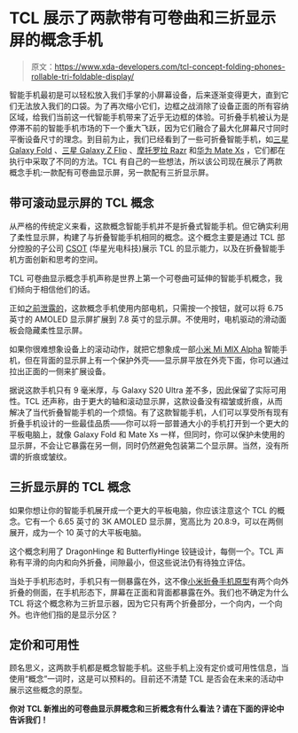 # TCL 展示了两款带有可卷曲和三折显示屏的概念手机

> 原文：<https://www.xda-developers.com/tcl-concept-folding-phones-rollable-tri-foldable-display/>

智能手机最初是可以轻松放入我们手掌的小屏幕设备，后来逐渐变得更大，直到它们无法放入我们的口袋。为了再次缩小它们，边框之战消除了设备正面的所有容纳区域，给我们当前这一代智能手机带来了近乎无边框的体验。可折叠手机被认为是停滞不前的智能手机市场的下一个重大飞跃，因为它们融合了最大化屏幕尺寸同时平衡设备尺寸的理念。到目前为止，我们已经看到了一些可折叠智能手机，如[三星 Galaxy Fold](https://www.xda-developers.com/samsung-galaxy-fold-april-26-us-launch/) 、[三星 Galaxy Z Flip](https://www.xda-developers.com/samsung-galaxy-z-flip-launch-specs-features-pricing-availability/) 、[摩托罗拉 Razr](https://www.xda-developers.com/motorola-razr-folding-phone-revealed/) 和[华为 Mate Xs](https://www.xda-developers.com/huawei-mate-xs-matepad-pro-5g-tablet-announced/) ，它们都在执行中采取了不同的方法。TCL 有自己的一些想法，所以该公司现在展示了两款概念手机:一款配有可卷曲显示屏，另一款配有三折显示屏。

## 带可滚动显示屏的 TCL 概念

从严格的传统定义来看，这款概念智能手机并不是折叠式智能手机。但它确实利用了柔性显示屏，构建了与折叠智能手机相同的概念。这个概念主要是通过 TCL 部分控股的子公司 [CSOT](https://www.oled-info.com/csot-oled) (华星光电科技)展示 TCL 的显示能力，以及在折叠智能手机方面创新和思考的空间。

TCL 可卷曲显示概念手机声称是世界上第一个可卷曲可延伸的智能手机概念，我们倾向于相信他们的话。

正如[之前泄露的](https://www.xda-developers.com/tcl-slider-phone-tablet-sized-display/)，这款概念手机使用内部电机，只需按一个按钮，就可以将 6.75 英寸的 AMOLED 显示屏扩展到 7.8 英寸的显示屏。不使用时，电机驱动的滑动面板会隐藏柔性显示屏。

如果你很难想象设备上的滚动动作，就把它想象成一部[小米 Mi MIX Alpha](https://www.xda-developers.com/xiaomi-mi-mix-alpha-hands-on/) 智能手机，但在背面的显示屏上有一个保护外壳——显示屏平放在外壳下面，你可以通过拉出正面的一侧来扩展设备。

据说这款手机只有 9 毫米厚，与 Galaxy S20 Ultra 差不多，因此保留了实际可用性。TCL 还声称，由于更大的轴和滚动显示屏，这款设备没有褶皱或折痕，从而解决了当代折叠智能手机的一个烦恼。有了这款智能手机，人们可以享受所有现有折叠手机设计的一些最佳品质——你可以将一部普通大小的手机打开到一个更大的平板电脑上，就像 Galaxy Fold 和 Mate Xs 一样，但同时，你可以保护未使用的显示屏，不会让它暴露在另一侧，同时仍然避免包装第二个显示屏。当然，没有所谓的折痕或皱纹。

## 三折显示屏的 TCL 概念

如果你想让你的智能手机展开成一个更大的平板电脑，你应该注意这个 TCL 的概念。它有一个 6.65 英寸的 3K AMOLED 显示屏，宽高比为 20.8:9，可以在两侧展开，成为一个 10 英寸的大平板电脑。

这个概念利用了 DragonHinge 和 ButterflyHinge 铰链设计，每侧一个。TCL 声称有平滑的向内和向外折叠，间隙最小，但这些说法仍有待独立评估。

当处于手机形态时，手机只有一侧暴露在外，这不像[小米折叠手机原型](https://www.xda-developers.com/xiaomis-double-folding-smartphone-second-video/)有两个向外折叠的侧面，在手机形态下，屏幕在正面和背面都暴露在外。我们也不确定为什么 TCL 将这个概念称为三折显示器，因为它只有两个折叠部分，一个向内，一个向外。也许他们指的是显示分区？

## 定价和可用性

顾名思义，这两款手机都是概念智能手机。这些手机上没有定价或可用性信息，当使用“概念”一词时，这是可以预料的。目前还不清楚 TCL 是否会在未来的活动中展示这些概念的原型。

**你对 TCL 新推出的可卷曲显示屏概念和三折概念有什么看法？请在下面的评论中告诉我们！**